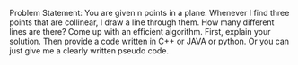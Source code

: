 Problem Statement: You are given n points in a plane. Whenever I find three points that are collinear, I draw a line through them. How many different lines are there? Come up with an efficient algorithm. First, explain your solution. Then provide a code written in C++ or JAVA or python. Or you can just give me a clearly written pseudo code.
